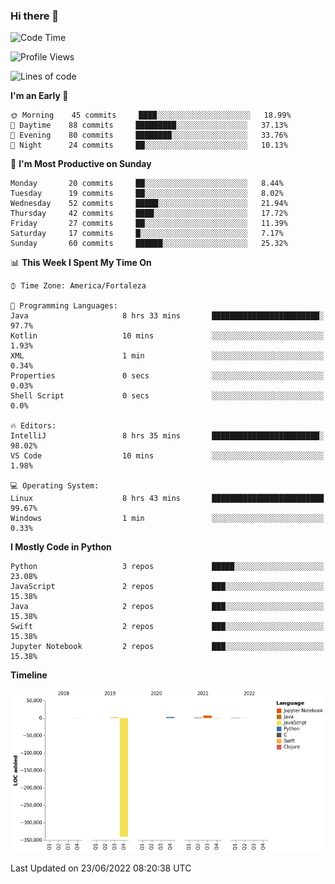 ### Hi there 👋

<!--
**samuelpsouza/samuelpsouza** is a ✨ _special_ ✨ repository because its `README.md` (this file) appears on your GitHub profile.

Here are some ideas to get you started:

- 🔭 I’m currently working on ...
- 🌱 I’m currently learning ...
- 👯 I’m looking to collaborate on ...
- 🤔 I’m looking for help with ...
- 💬 Ask me about ...
- 📫 How to reach me: ...
- 😄 Pronouns: ...
- ⚡ Fun fact: ...
-->

<!--START_SECTION:waka-->
![Code Time](http://img.shields.io/badge/Code%20Time-0%20secs-blue)

![Profile Views](http://img.shields.io/badge/Profile%20Views-0-blue)

![Lines of code](https://img.shields.io/badge/From%20Hello%20World%20I%27ve%20Written--327%20Thousand%20lines%20of%20code-blue)

**I'm an Early 🐤** 

```text
🌞 Morning    45 commits     ████░░░░░░░░░░░░░░░░░░░░░   18.99% 
🌆 Daytime    88 commits     █████████░░░░░░░░░░░░░░░░   37.13% 
🌃 Evening    80 commits     ████████░░░░░░░░░░░░░░░░░   33.76% 
🌙 Night      24 commits     ██░░░░░░░░░░░░░░░░░░░░░░░   10.13%

```
📅 **I'm Most Productive on Sunday** 

```text
Monday       20 commits     ██░░░░░░░░░░░░░░░░░░░░░░░   8.44% 
Tuesday      19 commits     ██░░░░░░░░░░░░░░░░░░░░░░░   8.02% 
Wednesday    52 commits     █████░░░░░░░░░░░░░░░░░░░░   21.94% 
Thursday     42 commits     ████░░░░░░░░░░░░░░░░░░░░░   17.72% 
Friday       27 commits     ██░░░░░░░░░░░░░░░░░░░░░░░   11.39% 
Saturday     17 commits     █░░░░░░░░░░░░░░░░░░░░░░░░   7.17% 
Sunday       60 commits     ██████░░░░░░░░░░░░░░░░░░░   25.32%

```


📊 **This Week I Spent My Time On** 

```text
⌚︎ Time Zone: America/Fortaleza

💬 Programming Languages: 
Java                     8 hrs 33 mins       ████████████████████████░   97.7% 
Kotlin                   10 mins             ░░░░░░░░░░░░░░░░░░░░░░░░░   1.93% 
XML                      1 min               ░░░░░░░░░░░░░░░░░░░░░░░░░   0.34% 
Properties               0 secs              ░░░░░░░░░░░░░░░░░░░░░░░░░   0.03% 
Shell Script             0 secs              ░░░░░░░░░░░░░░░░░░░░░░░░░   0.0%

🔥 Editors: 
IntelliJ                 8 hrs 35 mins       ████████████████████████░   98.02% 
VS Code                  10 mins             ░░░░░░░░░░░░░░░░░░░░░░░░░   1.98%

💻 Operating System: 
Linux                    8 hrs 43 mins       █████████████████████████   99.67% 
Windows                  1 min               ░░░░░░░░░░░░░░░░░░░░░░░░░   0.33%

```

**I Mostly Code in Python** 

```text
Python                   3 repos             █████░░░░░░░░░░░░░░░░░░░░   23.08% 
JavaScript               2 repos             ███░░░░░░░░░░░░░░░░░░░░░░   15.38% 
Java                     2 repos             ███░░░░░░░░░░░░░░░░░░░░░░   15.38% 
Swift                    2 repos             ███░░░░░░░░░░░░░░░░░░░░░░   15.38% 
Jupyter Notebook         2 repos             ███░░░░░░░░░░░░░░░░░░░░░░   15.38%

```


**Timeline**

![Chart not found](https://raw.githubusercontent.com/samuelpsouza/samuelpsouza/main/charts/bar_graph.png) 


 Last Updated on 23/06/2022 08:20:38 UTC
<!--END_SECTION:waka-->